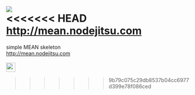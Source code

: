 <img src='http://i.imgur.com/M1t76Kw.jpg'/><br />
<<<<<<< HEAD
<a href='http://mean.nodejitsu.com/'>http://mean.nodejitsu.com</a>
=======

simple MEAN skeleton<br />
<a href='http://mean.nodejitsu.com/'>http://mean.nodejitsu.com</a><br /><br />
<a href='https://www.npmjs.org/package/meanit'><img src='https://www.npmjs.org/static/img/npm.png' height='25px' /></a>
>>>>>>> 9b79c075c29db8537b04cc6977d399e78f086ced

